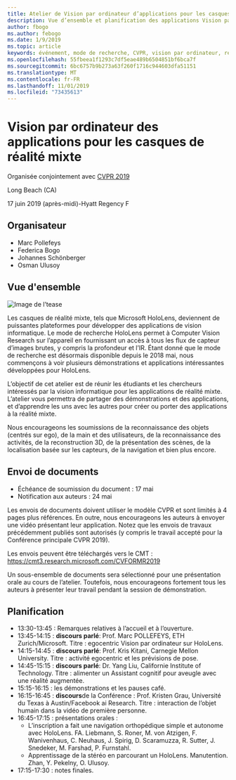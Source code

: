 ```yaml
---
title: Atelier de Vision par ordinateur d’applications pour les casques de réalité mixte sur CVPR 2019
description: Vue d’ensemble et planification des applications Vision par ordinateur pour les casques d’écouteurs de réalité mixte, à livrer à la Conférence CVPR le 2019 juin.
author: fbogo
ms.author: febogo
ms.date: 1/9/2019
ms.topic: article
keywords: événement, mode de recherche, CVPR, vision par ordinateur, recherche, HoloLens
ms.openlocfilehash: 55fbeea1f1293c7df5eae489b6504851bf6bca7f
ms.sourcegitcommit: 6bc6757b9b273a63f260f1716c944603dfa51151
ms.translationtype: MT
ms.contentlocale: fr-FR
ms.lasthandoff: 11/01/2019
ms.locfileid: "73435613"
---
```

# <a name="computer-vision-applications-for-mixed-reality-headsets"></a>Vision par ordinateur des applications pour les casques de réalité mixte

Organisée conjointement avec [CVPR 2019](https://cvpr2019.thecvf.com/)

Long Beach (CA)

17 juin 2019 (après-midi)-Hyatt Regency F


## <a name="organizers"></a>Organisateur
* Marc Pollefeys
* Federica Bogo
* Johannes Schönberger
* Osman Ulusoy

## <a name="overview"></a>Vue d'ensemble

![Image de l’tease](images/cvpr2019_teaser2.jpg)

Les casques de réalité mixte, tels que Microsoft HoloLens, deviennent de puissantes plateformes pour développer des applications de vision informatique. Le mode de recherche HoloLens permet à Computer Vision Research sur l’appareil en fournissant un accès à tous les flux de capteur d’images brutes, y compris la profondeur et l’IR. Étant donné que le mode de recherche est désormais disponible depuis le 2018 mai, nous commençons à voir plusieurs démonstrations et applications intéressantes développées pour HoloLens. 

L’objectif de cet atelier est de réunir les étudiants et les chercheurs intéressés par la vision informatique pour les applications de réalité mixte. L’atelier vous permettra de partager des démonstrations et des applications, et d’apprendre les uns avec les autres pour créer ou porter des applications à la réalité mixte. 

Nous encourageons les soumissions de la reconnaissance des objets (centrés sur ego), de la main et des utilisateurs, de la reconnaissance des activités, de la reconstruction 3D, de la présentation des scènes, de la localisation basée sur les capteurs, de la navigation et bien plus encore.

## <a name="paper-submission"></a>Envoi de documents
* Échéance de soumission du document : 17 mai
* Notification aux auteurs : 24 mai

Les envois de documents doivent utiliser le modèle CVPR et sont limités à 4 pages plus références. En outre, nous encourageons les auteurs à envoyer une vidéo présentant leur application.
Notez que les envois de travaux précédemment publiés sont autorisés (y compris le travail accepté pour la Conférence principale CVPR 2019). 

Les envois peuvent être téléchargés vers le CMT : https://cmt3.research.microsoft.com/CVFORMR2019

Un sous-ensemble de documents sera sélectionné pour une présentation orale au cours de l’atelier. Toutefois, nous encourageons fortement tous les auteurs à présenter leur travail pendant la session de démonstration.


## <a name="schedule"></a>Planification
* 13:30-13:45 : Remarques relatives à l’accueil et à l’ouverture.
* 13:45-14:15 : **discours parlé**: Prof. Marc POLLEFEYS, ETH Zurich/Microsoft. Titre : egocentric Vision par ordinateur sur HoloLens.
* 14:15-14:45 : **discours parlé**: Prof. Kris Kitani, Carnegie Mellon University. Titre : activité egocentric et les prévisions de pose.
* 14:45-15:15 : **discours parlé**: Dr. Yang Liu, Californie Institute of Technology. Titre : alimenter un Assistant cognitif pour aveugle avec une réalité augmentée.
* 15:15-16:15 : les démonstrations et les pauses café.
* 16:15-16:45 : **discours**de la Conférence : Prof. Kristen Grau, Université du Texas à Austin/Facebook ai Research. Titre : interaction de l’objet humain dans la vidéo de première personne.
* 16:45-17:15 : présentations orales :
    * L’inscription a fait une navigation orthopédique simple et autonome avec HoloLens. FA. Liebmann, S. Roner, M. von Atzigen, F. Wanivenhaus, C. Neuhaus, J. Spirig, D. Scaramuzza, R. Sutter, J. Snedeker, M. Farshad, P. Furnstahl.
    * Apprentissage de la stéréo en parcourant un HoloLens. Manutention. Zhan, Y. Pekelny, O. Ulusoy.
* 17:15-17:30 : notes finales.
